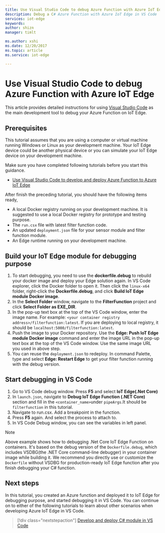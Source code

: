 ```yaml
---
title: Use Visual Studio Code to debug Azure Function with Azure IoT Edge | Microsoft Docs
description: Debug a C# Azure Function with Azure IoT Edge in VS Code
services: iot-edge
keywords: 
author: shizn
manager: timlt

ms.author: xshi
ms.date: 12/20/2017
ms.topic: article
ms.service: iot-edge

---
```


# Use Visual Studio Code to debug Azure Function with Azure IoT Edge

This article provides detailed instructions for using [Visual Studio Code](https://code.visualstudio.com/) as the main development tool to debug your Azure Function on IoT Edge.

## Prerequisites
This tutorial assumes that you are using a computer or virtual machine running Windows or Linux as your development machine. Your IoT Edge device could be another physical device or you can simulate your IoT Edge device on your development machine.

Make sure you have completed following tutorials before you start this guidance.
- [Use Visual Studio Code to develop and deploy Azure Function to Azure IoT Edge](how-to-vscode-develop-azure-function.md)

After finish the preceding tutorial, you should have the following items ready,
- A local Docker registry running on your development machine. It is suggested to use a local Docker registry for prototype and testing purpose.
- The `run.csx` file with latest filter function code.
- An updated `deployment.json` file for your sensor module and filter function module.
- An Edge runtime running on your development machine.

## Build your IoT Edge module for debugging purpose
1. To start debugging, you need to use the **dockerfile.debug** to rebuild your docker image and deploy your Edge solution again. In VS Code explorer, click the Docker folder to open it. Then click the `linux-x64` folder, right-click the **Dockerfile.debug**, and click **Build IoT Edge module Docker image**.
3. In the **Select Folder** window, navigate to the **FilterFunction** project and click **Select Folder as EXE_DIR**.
4. In the pop-up text box at the top of the VS Code window, enter the image name. For example: `<your container registry address>/filterfunction:latest`. If you are deploying to local registry, it should be `localhost:5000/filterfunction:latest`.
5. Push the image to your Docker repository. Use the **Edge: Push IoT Edge module Docker image** command and enter the image URL in the pop-up text box at the top of the VS Code window. Use the same image URL you used in above step.
6. You can reuse the `deployment.json` to redeploy. In command Palette, type and select **Edge: Restart Edge** to get your filter function running with the debug version.

## Start debugging in VS Code
1. Go to VS Code debug window. Press **F5** and select **IoT Edge(.Net Core)**
2. In `launch.json`, navigate to **Debug IoT Edge Function (.NET Core)** section and fill in the `<container_name>`under `pipeArgs`.It should be `filterfunction` in this tutorial.
3. Navigate to run.csx. Add a breakpoint in the function.
4. Press **F5** again. And select the process to attach to.
5. In VS Code Debug window, you can see the variables in left panel. 

> [!NOTE]
> Above example shows how to debugging .Net Core IoT Edge Function on containers. It's based on the debug version of the `Dockerfile.debug`, which includes VSDBG(the .NET Core command-line debugger) in your container image while building it. We recommend you directly use or customize the `Dockerfile` without VSDBG for production-ready IoT Edge function after you finish debugging your C# function.

## Next steps

In this tutorial, you created an Azure function and deployed it to IoT Edge for debugging purpose, and started debugging it in VS Code. You can continue on to either of the following tutorials to learn about other scenarios when developing Azure IoT Edge in VS Code. 

> [!div class="nextstepaction"]
> [Develop and deploy C# module in VS Code](how-to-vscode-develop-csharp-module.md)

